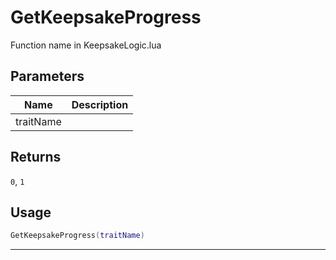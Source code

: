 # GetKeepsakeProgress

Function name in KeepsakeLogic.lua

## Parameters

| Name      | Description |
| --------- | ----------- |
| traitName |             |

## Returns

`0`, `1`

## Usage

```lua
GetKeepsakeProgress(traitName)
```

---
